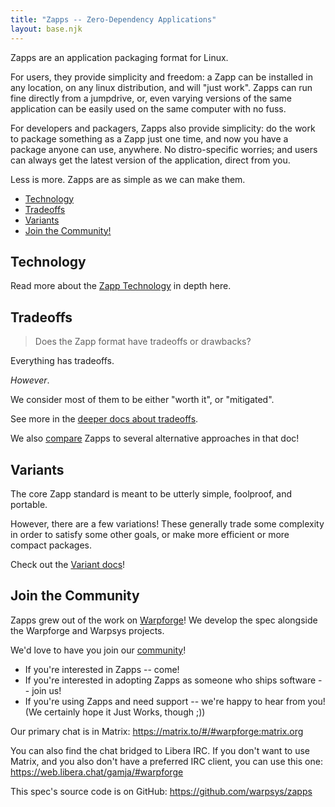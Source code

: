 ```yaml
---
title: "Zapps -- Zero-Dependency Applications"
layout: base.njk
---
```

Zapps are an application packaging format for Linux.

For users, they provide simplicity and freedom: a Zapp can be installed in any location, on any linux distribution, and will "just work".
Zapps can run fine directly from a jumpdrive, or, even varying versions of the same application can be easily used on the same computer with no fuss.

For developers and packagers, Zapps also provide simplicity: do the work to package something as a Zapp just one time,
and now you have a package anyone can use, anywhere.
No distro-specific worries; and users can always get the latest version of the application, direct from you.

Less is more.  Zapps are as simple as we can make them.


- [Technology](#technology)
- [Tradeoffs](#tradeoffs)
- [Variants](#variants)
- [Join the Community!](#join-the-community)


Technology
----------

Read more about the [Zapp Technology](/technology.md) in depth here.


Tradeoffs
---------

> Does the Zapp format have tradeoffs or drawbacks?

Everything has tradeoffs.

_However_.

We consider most of them to be either "worth it", or "mitigated".

See more in the [deeper docs about tradeoffs](/compare.md#tradeoffs).

We also [compare](/compare.md#how-is-this-different-from) Zapps to several alternative approaches in that doc!


Variants
--------

The core Zapp standard is meant to be utterly simple, foolproof, and portable.

However, there are a few variations!  These generally trade some complexity in order to satisfy some other goals, or make more efficient or more compact packages.

Check out the [Variant docs](/variations.md)!


Join the Community
------------------

Zapps grew out of the work on [Warpforge](http://warpforge.io/)!
We develop the spec alongside the Warpforge and Warpsys projects.

We'd love to have you join our [community](https://warpforge.notion.site/Community-676332742afa4276be571f7d035d55db)!

- If you're interested in Zapps -- come!
- If you're interested in adopting Zapps as someone who ships software -- join us!
- If you're using Zapps and need support -- we're happy to hear from you!  (We certainly hope it Just Works, though ;))

Our primary chat is in Matrix: https://matrix.to/#/#warpforge:matrix.org

You can also find the chat bridged to Libera IRC.
If you don't want to use Matrix, and you also don't have a preferred IRC client, you can use this one: https://web.libera.chat/gamja/#warpforge

This spec's source code is on GitHub: https://github.com/warpsys/zapps

